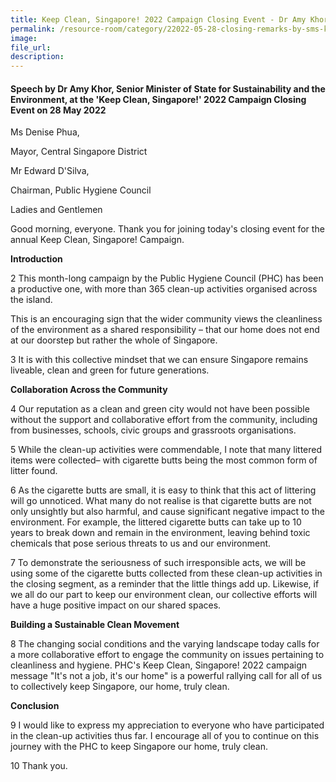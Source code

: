 ```yaml
---
title: Keep Clean, Singapore! 2022 Campaign Closing Event - Dr Amy Khor  
permalink: /resource-room/category/22022-05-28-closing-remarks-by-sms-keep-cleansg-closing/  
image:
file_url:
description:
---  
```

#### Speech by Dr Amy Khor, Senior Minister of State for Sustainability and the Environment, at the 'Keep Clean, Singapore!' 2022 Campaign Closing Event on 28 May 2022

Ms Denise Phua,

Mayor, Central Singapore District

Mr Edward D&#39;Silva,

Chairman, Public Hygiene Council

Ladies and Gentlemen

Good morning, everyone. Thank you for joining today&#39;s closing event for the annual Keep Clean, Singapore! Campaign.

**Introduction**

2 This month-long campaign by the Public Hygiene Council (PHC) has been a productive one, with more than 365 clean-up activities organised across the island.

This is an encouraging sign that the wider community views the cleanliness of the environment as a shared responsibility – that our home does not end at our doorstep but rather the whole of Singapore.

3 It is with this collective mindset that we can ensure Singapore remains liveable, clean and green for future generations.

**Collaboration Across the Community**

4 Our reputation as a clean and green city would not have been possible without the support and collaborative effort from the community, including from businesses, schools, civic groups and grassroots organisations.

5 While the clean-up activities were commendable, I note that many littered items were collected– with cigarette butts being the most common form of litter found.

6 As the cigarette butts are small, it is easy to think that this act of littering will go unnoticed. What many do not realise is that cigarette butts are not only unsightly but also harmful, and cause significant negative impact to the environment. For example, the littered cigarette butts can take up to 10 years to break down and remain in the environment, leaving behind toxic chemicals that pose serious threats to us and our environment.

7 To demonstrate the seriousness of such irresponsible acts, we will be using some of the cigarette butts collected from these clean-up activities in the closing segment, as a reminder that the little things add up. Likewise, if we all do our part to keep our environment clean, our collective efforts will have a huge positive impact on our shared spaces.

**Building a Sustainable Clean Movement**

8 The changing social conditions and the varying landscape today calls for a more collaborative effort to engage the community on issues pertaining to cleanliness and hygiene. PHC&#39;s Keep Clean, Singapore! 2022 campaign message &quot;It&#39;s not a job, it&#39;s our home&quot; is a powerful rallying call for all of us to collectively keep Singapore, our home, truly clean.

**Conclusion**

9 I would like to express my appreciation to everyone who have participated in the clean-up activities thus far. I encourage all of you to continue on this journey with the PHC to keep Singapore our home, truly clean.

10 Thank you.
